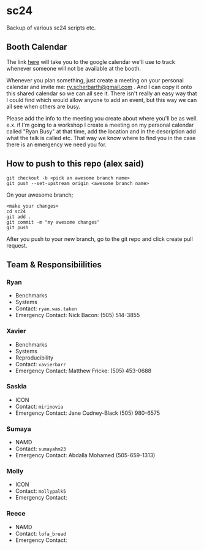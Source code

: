 # sc24
Backup of various sc24 scripts etc. 

## Booth Calendar 
The link [here](https://calendar.google.com/calendar/u/1?cid=NjY1ODI0ZGI2NmI4YTRlNTcxMDU1NzBiMDk1NjExZGQ1YzkzOTEzNTVlZGNhMGM2MmRlOTdkYTY4YjI1YTJmNUBncm91cC5jYWxlbmRhci5nb29nbGUuY29t) will take you to the google calendar we'll use to track whenever someone will not be available at the booth. 

Whenever you plan something, just create a meeting on your personal calendar and invite me: ry.scherbarth@gmail.com . And I can copy it onto this shared calendar so we can all see it. There isn't really an easy way that I could find which would allow anyone to add an event, but this way we can all see when others are busy. 

Please add the info to the meeting you create about where you'll be as well. e.x. if I'm going to a workshop I create a meeting on my personal calendar called "Ryan Busy" at that time, add the location and in the description add what the talk is called etc. That way we know where to find you in the case there is an emergency we need you for.

## How to push to this repo (alex said)
```
git checkout -b <pick an awesome branch name>
git push --set-upstream origin <awesome branch name>
```
On your awesome branch; 
```
<make your changes>
cd sc24
git add .
git commit -m "my awesome changes"
git push
```

After you push to your new branch, go to the git repo and click create pull request. 

## Team & Responsibiilities 

### Ryan 
- Benchmarks
- Systems
- Contact: `ryan.was.taken`
- Emergency Contact: Nick Bacon: (505) 514-3855

### Xavier
- Benchmarks
- Systems
- Reproducibility
- Contact: `xavierbarr`
- Emergency Contact: Matthew Fricke: (505) 453-0688

### Saskia 
- ICON
- Contact: `mirinovia`
- Emergency Contact: Jane Cudney-Black (505) 980-6575

### Sumaya 
- NAMD
- Contact: `sumayahm23`
- Emergency Contact: Abdalla Mohamed (505-659-1313)

### Molly 
- ICON
- Contact: `mollypalk5`
- Emergency Contact:

### Reece
- NAMD
- Contact: `lofa_bread`
- Emergency Contact:
